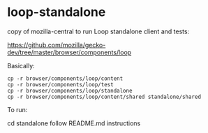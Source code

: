 loop-standalone
===============

copy of mozilla-central to run Loop standalone client and tests:

https://github.com/mozilla/gecko-dev/tree/master/browser/components/loop

Basically:

    cp -r browser/components/loop/content
    cp -r browser/components/loop/test
    cp -r browser/components/loop/standalone
    cp -r browser/components/loop/content/shared standalone/shared

To run:

cd standalone
follow README.md instructions



